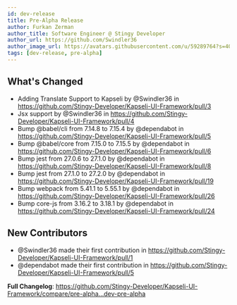 ```yaml
---
id: dev-release
title: Pre-Alpha Release
author: Furkan Zerman
author_title: Software Engineer @ Stingy Developer
author_url: https://github.com/Swindler36
author_image_url: https://avatars.githubusercontent.com/u/59289764?s=400&u=1e9e02079f7b40da793d1ac84b0fe22660cd9bd2&v=4
tags: [dev-release, pre-alpha]
---
```


## What's Changed
* Adding Translate Support to Kapseli  by @Swindler36 in https://github.com/Stingy-Developer/Kapseli-UI-Framework/pull/3
* Jsx support by @Swindler36 in https://github.com/Stingy-Developer/Kapseli-UI-Framework/pull/4
* Bump @babel/cli from 7.14.8 to 7.15.4 by @dependabot in https://github.com/Stingy-Developer/Kapseli-UI-Framework/pull/5
* Bump @babel/core from 7.15.0 to 7.15.5 by @dependabot in https://github.com/Stingy-Developer/Kapseli-UI-Framework/pull/6
* Bump jest from 27.0.6 to 27.1.0 by @dependabot in https://github.com/Stingy-Developer/Kapseli-UI-Framework/pull/8
* Bump jest from 27.1.0 to 27.2.0 by @dependabot in https://github.com/Stingy-Developer/Kapseli-UI-Framework/pull/19
* Bump webpack from 5.41.1 to 5.55.1 by @dependabot in https://github.com/Stingy-Developer/Kapseli-UI-Framework/pull/26
* Bump core-js from 3.16.2 to 3.18.1 by @dependabot in https://github.com/Stingy-Developer/Kapseli-UI-Framework/pull/24

## New Contributors
* @Swindler36 made their first contribution in https://github.com/Stingy-Developer/Kapseli-UI-Framework/pull/1
* @dependabot made their first contribution in https://github.com/Stingy-Developer/Kapseli-UI-Framework/pull/5

**Full Changelog**: https://github.com/Stingy-Developer/Kapseli-UI-Framework/compare/pre-alpha...dev-pre-alpha
